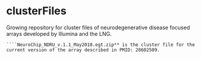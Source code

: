 # clusterFiles
Growing repository for cluster files of neurodegenerative disease focused arrays developed by Illumina and the LNG.
````LNG_NeuroX_hand_cluster__070813.egt.zip is the cluster file for the NeuroX array described in PMID: 25444595.
````NeuroChip_NDRU_v.1.1_May2018.egt.zip** is the cluster file for the current version of the array described in PMID: 28602509.

